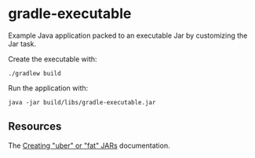 # gradle-executable

Example Java application packed to an executable Jar by customizing the Jar task.

Create the executable with: 

```
./gradlew build
```

Run the application with:

```
java -jar build/libs/gradle-executable.jar
```

## Resources

The [Creating "uber" or "fat" JARs](https://docs.gradle.org/current/userguide/working_with_files.html#sec:creating_uber_jar_example) documentation.

